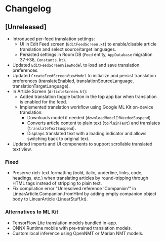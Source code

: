 # Changelog

## [Unreleased]

- Introduced per-feed translation settings:
  - UI in Edit Feed screen (`EditFeedScreen.kt`) to enable/disable article translation and select source/target languages.
  - Persisted settings in Room DB (`Feed` entity, `AppDatabase` migration 37→38, `Constants.kt`).
 - Updated `EditFeedScreenViewModel` to load and save translation preferences.
 - Updated `CreateFeedScreenViewModel` to initialize and persist translation preferences (translateEnabled, translationSourceLanguage, translationTargetLanguage).
- In Article Screen (`ArticleScreen.kt`):
  - Added translation toggle button in the top app bar when translation is enabled for the feed.
  - Implemented translation workflow using Google ML Kit on-device translation:
    - Downloads model if needed (`downloadModelIfNeededSuspend`).
    - Converts article content to plain text (`toPlainText`) and translates (`translateTextSuspend`).
    - Displays translated text with a loading indicator and allows switching back to original text.
- Updated imports and UI components to support scrollable translated text view.

### Fixed
- Preserve rich-text formatting (bold, italic, underline, links, code, headings, etc.) when translating articles by round-tripping through HTML tags instead of stripping to plain text.
- Fix compilation error "Unresolved reference 'Companion'" in LinearArticle.Companion.fromHtml by adding empty companion object body to LinearArticle (LinearStuff.kt).

### Alternatives to ML Kit
- TensorFlow Lite translation models bundled in-app.
- ONNX Runtime mobile with pre-trained translation models.
- Custom local inference using OpenNMT or Marian NMT models.